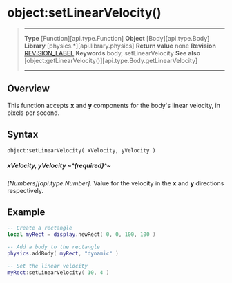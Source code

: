 # object:setLinearVelocity()

> --------------------- ------------------------------------------------------------------------------------------
> __Type__              [Function][api.type.Function]
> __Object__            [Body][api.type.Body]
> __Library__           [physics.*][api.library.physics]
> __Return value__      none
> __Revision__          [REVISION_LABEL](REVISION_URL)
> __Keywords__          body, setLinearVelocity
> __See also__          [object:getLinearVelocity()][api.type.Body.getLinearVelocity]
> --------------------- ------------------------------------------------------------------------------------------


## Overview

This function accepts __x__ and __y__ components for the body's linear velocity, in pixels per second.

## Syntax

	object:setLinearVelocity( xVelocity, yVelocity )

##### xVelocity, yVelocity ~^(required)^~
_[Numbers][api.type.Number]._ Value for the velocity in the __x__ and __y__ directions respectively.


## Example

``````lua
-- Create a rectangle
local myRect = display.newRect( 0, 0, 100, 100 )

-- Add a body to the rectangle
physics.addBody( myRect, "dynamic" )

-- Set the linear velocity
myRect:setLinearVelocity( 10, 4 )
``````

